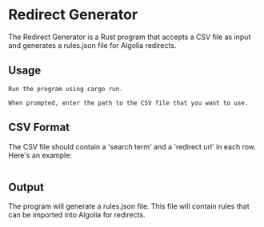# Redirect Generator

The Redirect Generator is a Rust program that accepts a CSV file as input and generates a rules.json file for Algolia redirects.

## Usage

    Run the program using cargo run.

    When prompted, enter the path to the CSV file that you want to use.

## CSV Format

The CSV file should contain a 'search term' and a 'redirect url' in each row. Here's an example:

```csv
```

## Output

The program will generate a rules.json file. This file will contain rules that can be imported into Algolia for redirects.
